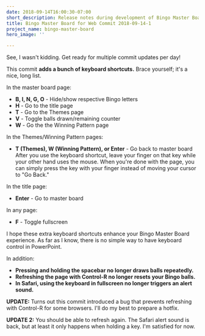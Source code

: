 ```yaml
---
date: 2018-09-14T16:00:30-07:00
short_description: Release notes during development of Bingo Master Board for Web
title: Bingo Master Board for Web Commit 2018-09-14-1
project_name: bingo-master-board
hero_image: ''

---
```

See, I wasn't kidding. Get ready for multiple commit updates per day!

This commit **adds a bunch of keyboard shortcuts.** Brace yourself; it's a nice, long list.

In the master board page:

* **B, I, N, G, O** - Hide/show respective Bingo letters
* **H** - Go to the title page
* **T** - Go to the Themes page
* **V** - Toggle balls drawn/remaining counter
* **W** - Go the the Winning Pattern page

In the Themes/Winning Pattern pages:

* **T (Themes), W (Winning Pattern), or Enter** - Go back to master board  
  After you use the keyboard shortcut, leave your finger on that key while your other hand uses the mouse. When you're done with the page, you can simply press the key with your finger instead of moving your cursor to "Go Back."

In the title page:

* **Enter** - Go to master board

In any page:

* **F** - Toggle fullscreen

I hope these extra keyboard shortcuts enhance your Bingo Master Board experience. As far as I know, there is no simple way to have keyboard control in PowerPoint.

In addition:

* **Pressing and holding the spacebar no longer draws balls repeatedly.**
* **Refreshing the page with Control-R no longer resets your Bingo balls.**
* **In Safari, using the keyboard in fullscreen no longer triggers an alert sound.**

**UPDATE:** Turns out this commit introduced a bug that prevents refreshing with Control-R for some browsers. I'll do my best to prepare a hotfix.

**UPDATE 2:** You should be able to refresh again. The Safari alert sound is back, but at least it only happens when holding a key. I'm satisfied for now.